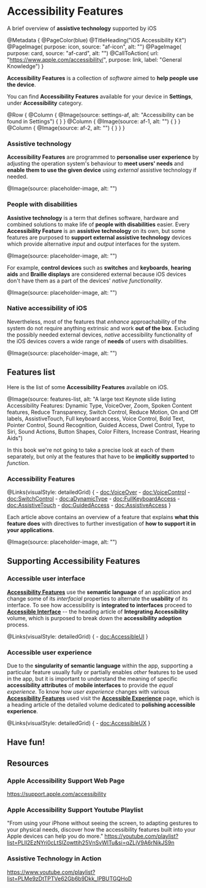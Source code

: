 # Accessibility Features

A brief overview of **assistive technology** supported by iOS

@Metadata {
    @PageColor(blue)
    @TitleHeading("iOS Accessibility Kit")
    @PageImage(
               purpose: icon, 
               source: "af-icon", 
               alt: "")
    @PageImage(
               purpose: card, 
               source: "af-card", 
               alt: "")
    @CallToAction(
                url: "https://www.apple.com/accessibility/",
                purpose: link, 
                label: "General Knowledge")
}

**Accessibility Features** is a collection of *software* aimed to **help people use the device**. 

You can find **Accessibility Features** available for your device in **Settings**, under **Accessibility** category.

@Row {
    @Column {
       @Image(source: settings-af, alt: "Accessibility can be found in Settings") {
       }
    }
   @Column {
      @Image(source: af-1, alt: "") {
      }
   }
   @Column {
      @Image(source: af-2, alt: "") {
      }
   }
}

### Assistive technology
**Accessibility Features** are programmed to **personalise user experience** by adjusting the operation system's behaviour to **meet users' needs** and **enable them to use the given device** using *external* assistive technology if needed. 

@Image(source: placeholder-image, alt: "")


### People with disabilities
**Assistive technology** is a term that defines software, hardware and combined solutions to make life of **people with disabilities** easier. Every **Accessibility Feature** is an **assistive technology** on its own, but some features are purposed to **support external assistive technology** devices which provide alternative *input* and *output* interfaces for the system. 

@Image(source: placeholder-image, alt: "")

For example, **control devices** such as **switches** and **keyboards**, **hearing aids** and **Braille displays** are considered external because iOS devices don't have them as a part of the devices' *native functionality*. 

@Image(source: placeholder-image, alt: "")

### Native accessibility of iOS
Nevertheless, most of the features that *enhance* approachability of the system do not require anything extrinsic and work **out of the box**. Excluding the possibly needed external devices, *native* accessibility functionality of the iOS devices covers a wide range of **needs** of users with disabilities.  

@Image(source: placeholder-image, alt: "")

## Features list
Here is the list of some **Accessibility Features** available on iOS. 

@Image(source: features-list, alt: "A large text Keynote slide listing Accessibility Features: Dynamic Type, VoiceOver, Zoom, Spoken Content features, Reduce Transparency, Switch Control, Reduce Motion, On and Off labels, AssistiveTouch, Full keyboard access, Voice Control, Bold Text, Pointer Control, Sound Recognition, Guided Access, Dwel Control, Type to Siri, Sound Actions, Button Shapes, Color Filters, Increase Contrast, Hearing Aids")

In this book we're not going to take a precise look at each of them separately, but only at the features that have to be **implicitly supported** to *function*. 

### Accessibility Features
@Links(visualStyle: detailedGrid) {
    - <doc:VoiceOver>
    - <doc:VoiceControl>
    - <doc:SwitchControl>
    - <doc:aDynamicType>
    - <doc:FullKeyboardAccess>
    - <doc:AssistiveTouch>
    - <doc:GuidedAccess>
    - <doc:AssistiveAccess>
}

Each article above contains an overview of a feature that explains **what this feature does** with directives to further investigation of **how to support it in your applications**. 

@Image(source: placeholder-image, alt: "")

## Supporting Accessibility Features

### Accessible user interface
[**Accessibility Features**](<doc:AccessibilityFeatures>) use the **semantic language** of an application and change some of its *interfacial* properties to alternate the **usability** of its interface. To see how accessibility is **integrated to interfaces** proceed to [**Accessible Interface**](<doc:AccessibleUI>) -- the heading article of **Integrating Accessibility** volume, which is purposed to break down the **accessibility adoption** process.

@Links(visualStyle: detailedGrid) {
    - <doc:AccessibleUI>
}

### Accessible user experience
Due to the **singularity of semantic language** within the app, supporting a particular feature usually fully or partially enables *other* features to be used in the app, but it is important to understand the meaning of specific **accessibility attributes** of **mobile interfaces** to provide the *equal experience*. To know how *user experience* changes with various [**Accessibility Features**](<doc:AccessibilityFeatures>) used visit the [**Accessible Experience**](<doc:AccessibleUX>) page, which is a heading article of the detailed volume dedicated to **polishing accessible experience**.

@Links(visualStyle: detailedGrid) {
    - <doc:AccessibleUX>
}

## Have fun!

## Resources 

### Apple Accessibility Support Web Page
https://support.apple.com/accessibility

### Apple Accessibility Support Youtube Playlist
"From using your iPhone without seeing the screen, to adapting gestures to your physical needs, discover how the accessibility features built into your Apple devices can help you do more."
https://youtube.com/playlist?list=PLIl2EzNYri0cLtSlZowttih25VnSvWITu&si=qZLjV9A6rNikJS9n

### Assistive Technology in Action
https://www.youtube.com/playlist?list=PLMe9zDtTPTVe62Gb6b9Dkk_IPBUTGQHoD

